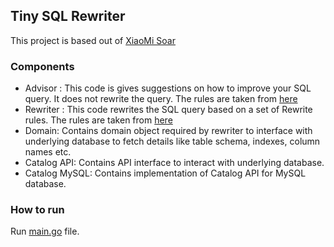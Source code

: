 ## Tiny SQL Rewriter

This project is based out of [XiaoMi Soar](https://github.com/XiaoMi/soar.git)

### Components
- Advisor : This code is gives suggestions on how to improve your SQL query. It does not rewrite the query. The rules
 are taken from [here](https://github.com/XiaoMi/soar/blob/fab04633b12ba1e4f35456112360150a6d0d1421/advisor/rules.go#L119)
- Rewriter : This code rewrites the SQL query based on a set of Rewrite rules. The rules are taken from
 [here](https://github.com/XiaoMi/soar/blob/fab04633b12ba1e4f35456112360150a6d0d1421/ast/rewrite.go#L47)
- Domain: Contains domain object required by rewriter to interface with underlying database to fetch details like table
 schema, indexes, column names etc.
- Catalog API: Contains API interface to interact with underlying database.
- Catalog MySQL: Contains implementation of Catalog API for MySQL database.

### How to run
Run [main.go](cmd/main.go) file.